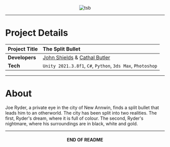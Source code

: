 <p align="center"><img src="workings/photos/shots/good_shots/split-bullet.gif" alt="tsb"/></p>

***

# Project Details
| **Project Title** | The Split Bullet                                                                                   |
|:------------------|:---------------------------------------------------------------------------------------------------|
| **Developers**    | [John Shields](https://github.com/johnshields) & [Cathal Butler](https://github.com/CathalButler)  |
| **Tech**          | `Unity 2021.3.8f1`, `C#`, `Python`, `3ds Max`, `Photoshop`                                                  |

***

# About
Joe Ryder, a private eye in the city of New Annwin, finds a split bullet that leads him to an otherworld.
The city has been split into two realities. 
The first, Ryder's dream, where it is full of colour. 
The second, Ryder's nightmare, where his surroundings are in black, white and gold.

***

<h4 align="center">END OF README</h4>
